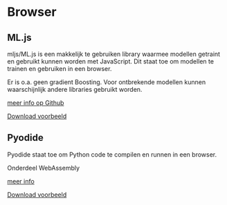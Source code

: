 # Browser
## ML.js

<p>mljs/ML.js is een makkelijk te gebruiken library waarmee modellen getraint en gebruikt kunnen worden met JavaScript. 
Dit staat toe om modellen te trainen en gebruiken in een browser.</P>

<p>Er is o.a. geen gradient Boosting. Voor ontbrekende modellen kunnen waarschijnlijk andere libraries gebruikt worden.</p>


[meer info op Github](https://github.com/mljs/ml)

[Download voorbeeld](downloadables/mljs_voorbeeld.zip)


## Pyodide

<p>Pyodide staat toe om Python code te compilen en runnen in een browser.</P>

<p>Onderdeel WebAssembly</p>

[meer info](https://pyodide.org/en/stable/)

[Download voorbeeld](downloadables/pyodide_voorbeeld.zip)